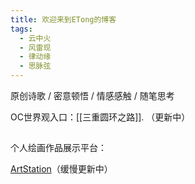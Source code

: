 ```yaml
---
title: 欢迎来到ETong的博客
tags:
  - 云中火
  - 风雷现
  - 律动缘
  - 思脉弦
---
```

原创诗歌 / 密意顿悟 / 情感感触 / 随笔思考


OC世界观入口：[[三重圆环之路]]. （更新中）

## 

个人绘画作品展示平台：

[ArtStation](https://etongq.artstation.com)（缓慢更新中）



